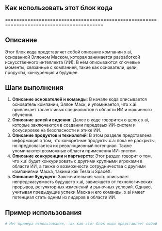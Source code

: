 ## Как использовать этот блок кода
=========================================================================================

Описание
-------------------------
Этот блок кода представляет собой описание компании x.ai, основанной Эллоном Маском, которая занимается разработкой искусственного интеллекта (ИИ). В нём описываются ключевые моменты, связанные с компанией, такие как основатели, цели, продукты, конкуренция и будущее.

Шаги выполнения
-------------------------
1. **Описание основателей и команды**: В начале кода описывается основатель компании, Эллон Маск, и упоминается, что x.ai привлекает талантливых специалистов в области ИИ и машинного обучения.
2. **Описание целей и видения**: Далее в коде говорится о целях x.ai, которые заключаются в создании передовых ИИ-систем и фокусировке на безопасности и этике ИИ.
3. **Описание продуктов и технологий**:  В этом разделе представлена информация о том, что конкретные продукты x.ai пока не раскрыты, но предполагается их революционный потенциал. Также упоминаются возможные области применения ИИ-систем.
4. **Описание конкуренции и партнерств**: Этот раздел говорит о том, что x.ai будет конкурировать с другими крупными игроками в области ИИ, а также о возможности сотрудничества с другими компаниями Маска, такими как Tesla и SpaceX.
5. **Описание будущего**: Заключительная часть описывает непредсказуемость будущего x.ai, зависящего от технологических прорывов, регуляторных изменений и рыночных условий. Однако, учитывая предыдущие успехи Маска и его команды, x.ai имеет потенциал стать одним из лидеров в области ИИ.

Пример использования
-------------------------

```python
# Нет примера использования, так как этот блок кода представляет собой описание, а не код для выполнения.
```
